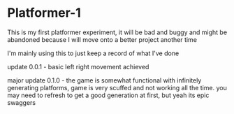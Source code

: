 # Platformer-1
This is my first platformer experiment, it will be bad and buggy and might be abandoned because I will move onto a better project another time

I'm mainly using this to just keep a record of what I've done

update 0.0.1 - basic left right movement achieved

major update 0.1.0 - the game is somewhat functional with infinitely generating platforms, game is very scuffed and not working all the time. you may need to refresh to get a good generation at first, but yeah its epic swaggers